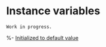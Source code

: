 # Instance variables

```{warning}
Work in progress.
```

%- [Initialized to default value](https://docs.microsoft.com/en-us/dotnet/csharp/language-reference/language-specification/variables)
